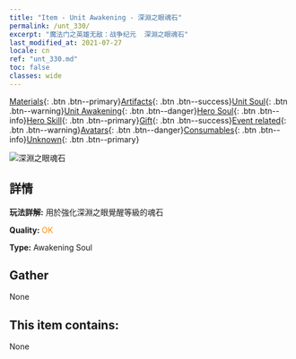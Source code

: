 ```yaml
---
title: "Item - Unit Awakening - 深淵之眼魂石"
permalink: /unt_330/
excerpt: "魔法门之英雄无敌：战争纪元  深淵之眼魂石"
last_modified_at: 2021-07-27
locale: cn
ref: "unt_330.md"
toc: false
classes: wide
---
```

 [Materials](/ItemsCN/){: .btn .btn--primary}[Artifacts](/ItemsCN/Artifacts/){: .btn .btn--success}[Unit Soul](/ItemsCN/UnitSoul/){: .btn .btn--warning}[Unit Awakening](/ItemsCN/UnitAwakening/){: .btn .btn--danger}[Hero Soul](/ItemsCN/HeroSoul/){: .btn .btn--info}[Hero Skill](/ItemsCN/HeroSkill/){: .btn .btn--primary}[Gift](/ItemsCN/Gift/){: .btn .btn--success}[Event related](/ItemsCN/Events/){: .btn .btn--warning}[Avatars](/ItemsCN/Avatars/){: .btn .btn--danger}[Consumables](/ItemsCN/Consumables/){: .btn .btn--info}[Unknown](/ItemsCN/Unknown/){: .btn .btn--primary}

 ![深淵之眼魂石](/images/u/tia_xieyan.jpg)

## 詳情
 **玩法詳解:** 用於強化深淵之眼覺醒等級的魂石

 **Quality:** <span style="color: #FF8C00">OK</span>

 **Type:** Awakening Soul

## Gather

  None

## This item contains:

  None

